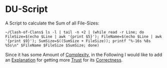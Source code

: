 # DU-Script

A Script to calculate the Sum of all File-Sizes:

```
~/Clash-of-Clans$ ls -l | tail -n +2 | (while read -r Line; do FileSize=$(echo $Line | awk '{print $5}'); FileName=$(echo $Line | awk '{print $9}'); SumSize=$((SumSize + FileSize)); printf "%-16s %8s %5s\n" $FileName $FileSize $SumSize; done)
```

Since it has some Amount of [Complexity](60013.md), in the Following I would like to add an [Explanation](60014.md) for getting more [Trust](60015.md) for its [Correctness](60016.md).

